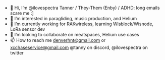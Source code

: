 - 👋 Hi, I’m @ilovespectra Tanner / They-Them (Enby) / ADHD: long emails scare me :] 
- 👀 I’m interested in paragliding, music production, and Helium
- 🌱 I’m currently working for RAKwireless, learning Wisblock/Wisnode, LoRa sensor dev 
- 💞️ I’m looking to collaborate on meatspaces, Helium use cases
- 📫 How to reach me denverhnt@gmail.com or xcchaseservice@gmail.com @tanny on discord, @ilovespectra on twitter

<!---
ilovespectra/ilovespectra is a ✨ special ✨ repository because its `README.md` (this file) appears on your GitHub profile.
You can click the Preview link to take a look at your changes.
--->
